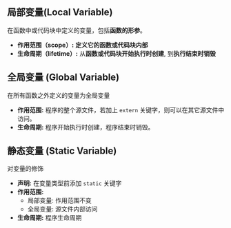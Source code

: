 ## 局部变量(Local Variable)
在函数中或代码块中定义的变量，包括**函数的形参**。
- **作用范围（scope）:** **定义它的函数或代码块内部**
- **生命周期（lifetime）:** 从**函数或代码块开始执行时创建**, 到**执行结束时销毁**
## 全局变量 (Global Variable)
在所有函数之外定义的变量为全局变量
- **作用范围:** 程序的整个源文件，若加上 `extern` 关键字，则可以在其它源文件中访问。
- **生命周期:** 程序开始执行时创建，程序结束时销毁。
## 静态变量 (Static Variable)
对变量的修饰
- **声明:** 在变量类型前添加 `static` 关键字
- **作用范围:** 
	- 局部变量: 作用范围不变
	- 全局变量: 源文件内部访问
- **生命周期:** 程序生命周期